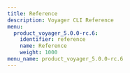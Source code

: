 ```yaml
---
title: Reference
description: Voyager CLI Reference
menu:
  product_voyager_5.0.0-rc.6:
    identifier: reference
    name: Reference
    weight: 1000
menu_name: product_voyager_5.0.0-rc.6
---
```

